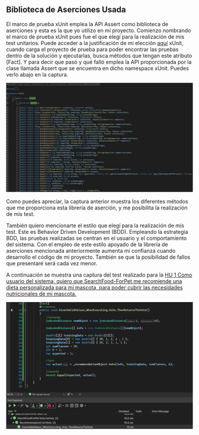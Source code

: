 ## Biblioteca de Aserciones Usada

El marco de prueba xUnit emplea la API Assert como biblioteca de aserciones y esta es la que yo utilizo en mi proyecto. Comienzo nombrando el marco de prueba xUnit pues fue el que elegí para la realización de mis test unitarios. Puede acceder a la justificación de mi elección [aquí](https://github.com/ccvaillant1992/SearchFood-ForPet/blob/master/docs/MarcoDePrueba.md)
xUnit, cuando carga el proyecto de prueba para poder encontrar las pruebas dentro de la solución y ejecutarlas, busca métodos que tengan este atributo [Fact]. Y para decir que pasó y qué falló emplea la API proporcionada por la clase llamada Assert que se encuentra en dicho namespace xUnit. Puedes verlo abajo en la captura.

![Assert](./img/Assert.png)

Como puedes apreciar, la captura anterior muestra los diferentes métodos que me proporciona esta librería de aserción, y me posibilita la realización de mis test. 


También quiero mencionarte el estilo que elegí para la realización de mis test. Este es Behavior Driven Development (BDD). Empleando la estrategia BDD, las pruebas realizadas se centran en el usuario y el comportamiento del sistema. Con el empleo de este estilo apoyado de la librería de aserciones mencionada anteriormente aumenta mi confianza cuando desarrollo el código de mi proyecto. También se que la posibilidad de fallos que presentaré será cada vez menor.

A continuación se muestra una captura del test realizado para la [HU 1 Como usuario del sistema, quiero que SearchFood-ForPet me recomiende una dieta personalizada para mi mascota, para poder cubrir las necesidades nutricionales de mi mascota.](https://github.com/ccvaillant1992/SearchFood-ForPet/issues/5)

![unitTest](./img/unitTest.png)
